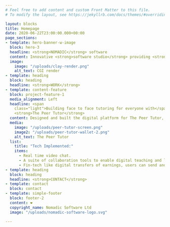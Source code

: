```yaml
---
# Feel free to add content and custom Front Matter to this file.
# To modify the layout, see https://jekyllrb.com/docs/themes/#overriding-theme-defaults

layout: blocks
title: Homepage
date: 2020-06-22T23:00:00.000+00:00
page_sections:
- template: hero-banner-w-image
  block: hero-3
  headline: <strong>NOMADIC</strong> software
  content: Innovative <strong>software studio</strong> providing <strong>digital design</strong> and <strong>engineering</strong> services to forward thinking businesses.
  image:
    image: "/uploads/clay-render.png"
    alt_text: CGI render
- template: heading
  block: heading
  headline: <strong>WORK</strong>
- template: content-feature
  block: project-feature-1
  media_alignment: Left
  headline: <span
    class="light">Building face to face tutoring for everyone with</span>
    <strong>The Peer Tutor</strong>
  content: Designed and built the digital platform for The Peer Tutor, an online learning startup looking to enable peer to peer learning amongst the tech literate 'gen-z' demographic.
  media:
    image: "/uploads/peer-tutor-screen.png"
    image2: "/uploads/peer-tutor-wallet-2.png"
    alt_text: The Peer Tutor
  list:
    title: "Tech Implemented:"
    items:
      - Real time video chat.
      - A suite of collaboration tools to enable digital teaching and learning.
      - Fin-tech like digital transfers of earnings, users can send and redeem funds as it suits them.
- template: heading
  block: heading
  headline: <strong>CONTACT</strong>
- template: contact
  block: contact
- template: simple-footer
  block: footer-2
  content: ❤︎
  copyright_name: Nomadic Software Ltd
  image: "/uploads/nomadic-software-logo.svg"

---
```

